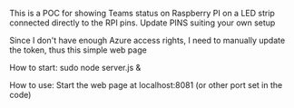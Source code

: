 This is a POC for showing Teams status on Raspberry PI on a LED strip connected directly to the RPI pins.
Update PINS suiting your own setup

Since I don't have enough Azure access rights, I need to manually update the token, thus this simple web page

How to start:
sudo node server.js &

How to use:
Start the web page at localhost:8081 (or other port set in the code)
